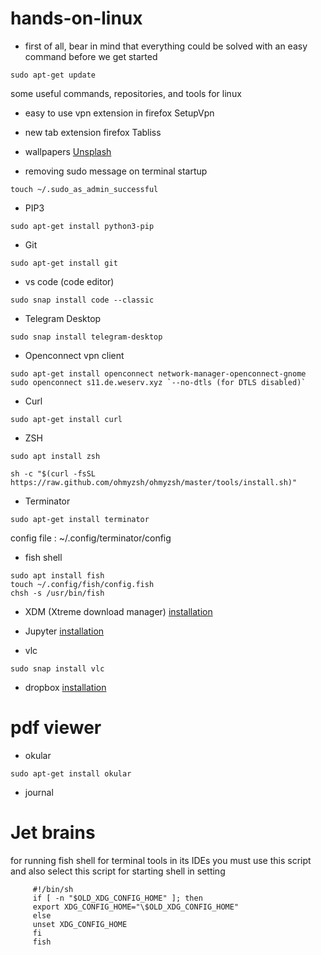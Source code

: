 # hands-on-linux

* first of all, bear in mind that everything could be solved with an easy command before we get started
```console
sudo apt-get update
```

some useful commands, repositories, and tools for linux

* easy to use vpn extension in firefox
SetupVpn

* new tab extension firefox
Tabliss

* wallpapers
[Unsplash](https://unsplash.com/)

* removing sudo message on terminal startup
```console
touch ~/.sudo_as_admin_successful
```
* PIP3
```console
sudo apt-get install python3-pip
```

* Git
```console
sudo apt-get install git
```

* vs code (code editor)
```console
sudo snap install code --classic
```

* Telegram Desktop
```console
sudo snap install telegram-desktop
```

* Openconnect vpn client
```console
sudo apt-get install openconnect network-manager-openconnect-gnome
sudo openconnect s11.de.weserv.xyz `--no-dtls (for DTLS disabled)`
```
* Curl
```console
sudo apt-get install curl
```

* ZSH
```console
sudo apt install zsh

sh -c "$(curl -fsSL https://raw.github.com/ohmyzsh/ohmyzsh/master/tools/install.sh)"
```


* Terminator
```console
sudo apt-get install terminator
```
config file : ~/.config/terminator/config

* fish shell
```console
sudo apt install fish
touch ~/.config/fish/config.fish
chsh -s /usr/bin/fish
```

* XDM (Xtreme download manager)
[installation](https://itsfoss.com/xtreme-download-manager-install/)

* Jupyter
[installation](https://datawookie.netlify.app/blog/2017/06/setting-up-jupyter-with-python-3-on-ubuntu/)

* vlc
```console
sudo snap install vlc
```

* dropbox
[installation](https://www.dropbox.com/install-linux)

# pdf viewer
* okular
```console
sudo apt-get install okular
```
* journal

# Jet brains

for running fish shell for terminal tools in its IDEs you must use this script and also select this script for starting shell in setting

         #!/bin/sh
         if [ -n "$OLD_XDG_CONFIG_HOME" ]; then
         export XDG_CONFIG_HOME="\$OLD_XDG_CONFIG_HOME"
         else
         unset XDG_CONFIG_HOME
         fi
         fish
